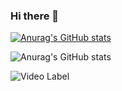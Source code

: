 ### Hi there 👋
[![Anurag's GitHub stats](https://github-readme-stats.vercel.app/api?username=aidenrism)](https://github.com/anuraghazra/github-readme-stats)


![Anurag's GitHub stats](https://github-readme-stats.vercel.app/api?username=aidenrism&show_icons=true&theme=radical)
<!--
**aidenrism/aidenrism** is a ✨ _special_ ✨ repository because its `README.md` (this file) appears on your GitHub profile.

Here are some ideas to get you started:

- 🔭 I’m currently working on ...
- 🌱 I’m currently learning ...
- 👯 I’m looking to collaborate on ...
- 🤔 I’m looking for help with ...
- 💬 Ask me about ...
- 📫 How to reach me: ...
- 😄 Pronouns: ...
- ⚡ Fun fact: ...


https://github.com/anuraghazra/github-readme-stats
-->

 ![Video Label](https://camo.githubusercontent.com/6a0f76c7f114b2c8300ca379673520e5a898a0241ab216074dd7368354038abe/68747470733a2f2f692e696d6775722e636f6d2f6b644b686778362e676966)
